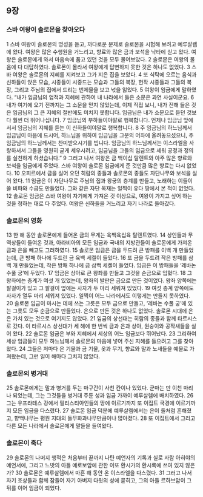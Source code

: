 ## 9장
### 스바 여왕이 솔로몬을 찾아오다
1 스바 여왕이 솔로몬의 명성을 듣고, 까다로운 문제로 솔로몬을 시험해 보려고 예루살렘에 왔다. 여왕은 많은 수행원을 거느리고, 향료와 많은 금과 보석을 낙타에 싣고 왔다. 여왕은 솔로몬에게 와서 마음속에 품고 있던 것을 모두 물어보았다.
2 솔로몬은 여왕의 물음에 다 대답하였다. 솔로몬이 몰라서 여왕에게 답변하지 못한 것은 하나도 없었다.
3 스바 여왕은 솔로몬의 지혜를 지켜보고 그가 지은 집을 보았다.
4 또 식탁에 오르는 음식과 신하들이 앉은 모습, 시종들이 시중드는 모습과 그들의 복장, 헌작 시종들과 그들의 복장, 그리고 주님의 집에서 드리는 번제물을 보고 넋을 잃었다.
5 여왕이 임금에게 말하였다. “내가 임금님의 업적과 지혜에 관하여 내 나라에서 들은 소문은 과연 사실이군요.
6 내가 여기에 오기 전까지는 그 소문을 믿지 않았는데, 이제 직접 보니, 내가 전해 들은 것은 임금님의 그 큰 지혜의 절반에도 미치지 못합니다. 임금님은 내가 소문으로 듣던 것보다 훨씬 더 뛰어나십니다.
7 임금님의 부하들이야말로 행복합니다. 언제나 임금님 앞에 서서 임금님의 지혜를 듣는 이 신하들이야말로 행복합니다.
8 주 임금님의 하느님께서 임금님이 마음에 드시어, 하느님을 위하여 임금님을 그분의 어좌에 올려놓으셨으니, 주 임금님의 하느님께서는 찬미받으시기를 빕니다. 임금님의 하느님께서는 이스라엘을 사랑하셔서 그들을 영원히 굳게 세우시려고, 임금님을 그들의 임금으로 세워 공정과 정의를 실천하게 하셨습니다.”
9 그러고 나서 여왕은 금 백이십 탈렌트와 아주 많은 향료와 보석을 임금에게 주었다. 스바 여왕이 솔로몬 임금에게 준 것만큼 많은 향료는 다시 없었다.
10 오피르에서 금을 실어 오던 히람의 종들과 솔로몬의 종들도 자단나무와 보석을 실어 왔다.
11 임금은 이 자단나무로 주님의 집과 왕궁의 층계를 만들고, 노래하는 이들이 쓸 비파와 수금도 만들었다. 그와 같은 자단 목재는 일찍이 유다 땅에서 본 적이 없었다.
12 솔로몬 임금은 스바 여왕이 자기에게 가져온 것 이상으로, 여왕이 가지고 싶어 하는 것을 청하는 대로 다 주었다. 여왕은 신하들을 거느리고 자기 나라로 돌아갔다.
### 솔로몬의 영화
13 한 해 동안 솔로몬에게 들어온 금의 무게는 육백육십육 탈렌트였다.
14 상인들과 무역상들이 들여온 것과, 아라비아의 모든 임금과 국내의 지방관들이 솔로몬에게 가져온 금과 은을 빼고도 그러하였다.
15 솔로몬 임금은 금을 두드려 큰 방패를 이백 개 만들었는데, 큰 방패 하나에 두드린 금 육백 세켈이 들었다.
16 또 금을 두드려 작은 방패를 삼백 개 만들었는데, 작은 방패 하나에 금 삼백 세켈이 들었다. 임금은 이 방패들을 ‘레바논 수풀 궁’에 두었다.
17 임금은 상아로 큰 왕좌를 만들고 그것을 순금으로 입혔다.
18 그 왕좌에는 층계가 여섯 개 있었는데, 왕좌의 발판은 금으로 만든 것이었다. 왕좌 양쪽에는 팔걸이가 있고 그 팔걸이 옆에는 사자가 두 마리 세워져 있었다.
19 여섯 층계 양쪽에도 사자가 열두 마리 세워져 있었다. 일찍이 어느 나라에서도 이렇게는 만들지 못하였다.
20 솔로몬 임금이 마시는 데에 쓰는 그릇은 모두 금으로 만들고, ‘레바논 수풀 궁’에 있는 그릇도 모두 순금으로 만들었다. 은으로 만든 것은 하나도 없었다. 솔로몬 시대에 은은 가치 있는 것으로 여기지도 않았다.
21 임금의 상선대는 히람의 종들과 함께 타르시스로 갔다. 이 타르시스 상선대가 세 해에 한 번씩 금과 은과 상아, 원숭이와 공작새들을 실어 왔다.
22 솔로몬 임금은 부와 지혜에서 세상의 어느 임금보다 뛰어났다.
23 그리하여 세상 임금들이 모두 하느님께서 솔로몬의 마음에 넣어 주신 지혜를 들으려고 그를 찾아왔다.
24 그들은 저마다 은 기물과 금 기물, 옷과 무기, 향료와 말과 노새들을 예물로 가져왔는데, 그런 일이 해마다 그치지 않았다.
### 솔로몬의 병거대
25 솔로몬에게는 말과 병거를 두는 마구간이 사천 칸이나 있었다. 군마는 만 이천 마리나 되었는데, 그는 그것들을 병거대 주둔 성과 임금 가까이 예루살렘에 배치하였다.
26 그는 유프라테스 강에서 필리스티아인들의 땅에 이르기까지 또 이집트 국경에 이르기까지 모든 임금을 다스렸다.
27 솔로몬 임금 덕분에 예루살렘에서는 은이 돌처럼 흔해졌고, 향백나무는 평원 지대의 돌무화과나무만큼이나 많아졌다.
28 또 이집트에서 그리고 다른 모든 나라에서 솔로몬에게 말들을 들여왔다.
### 솔로몬이 죽다
29 솔로몬의 나머지 행적은 처음부터 끝까지 나탄 예언자의 기록과 실로 사람 아히야의 예언서에, 그리고 느밧의 아들 예로보암에 관한 이또 환시가의 환시록에 쓰여 있지 않은가?
30 솔로몬은 예루살렘에서 마흔 해 동안 온 이스라엘을 다스렸다.
31 그러고 나서 자기 조상들과 함께 잠들어 자기 아버지 다윗의 성에 묻히고, 그의 아들 르하브암이 그 뒤를 이어 임금이 되었다.
